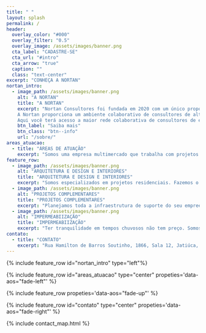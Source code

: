 ```yaml
---
title: " "
layout: splash
permalink: /
header:
  overlay_color: "#000"
  overlay_filter: "0.5"
  overlay_image: /assets/images/banner.png
  cta_label: "CADASTRE-SE"
  cta_url: "#intro"
  cta_arrow: "true"
  caption: ""
  class: "text-center"
excerpt: "CONHEÇA A NORTAN"
nortan_intro:
  - image_path: /assets/images/banner.png
    alt: "A NORTAN"
    title: "A NORTAN"
    excerpt: "Nortan Consultores foi fundada em 2020 com um único propósito: Transformar conhecimento e informação em resultados financeiros em benefício de nossos consultores e parceiros.<br><br>
    A Nortan proporciona um ambiente colaborativo de consultores de alta performance voltados para a prestação de serviços relacionados à produção, gestão e solução de espaços para construção civil e meio ambiente.<br><br>
    Aqui você terá acesso a maior rede colaborativa de consultores de engenharia e arquitetura. Uma rede de conexões que proporciona multiplos canais de venda no mercado, segurança, visibilidade e valorização profissional.<br><br>Trabalhe com a Nortan de qualquer lugar do Brasil e descubra o seu valor."
    btn_label: "Saiba mais"
    btn_class: "btn--info"
    url: "/sobre/"
areas_atuacao:
  - title: "ÁREAS DE ATUAÇÃO"
    excerpt: "Somos uma empresa multimercado que trabalha com projetos arquitetônicos, design de interiores, acompanhamento de obras, impermeabilização de obras, projeto hidrossanitário, elétrico, licenciamento ambiental de empreendimentos e recursos hídricos.<br>Abaixo segue nossa linha da Construção Civil"
feature_row:
  - image_path: /assets/images/banner.png
    alt: "ARQUITETURA E DESIGN E INTERIORES"
    title: "ARQUITETURA E DESIGN E INTERIORES"
    excerpt: "Somos especializados em projetos residenciais. Fazemos o atendimento personalizado para concepção do projeto junto ao cliente, cuidando do exterior e do interior da sua residência até que seu lar esteja pronto para morar."
  - image_path: /assets/images/banner.png
    alt: "PROJETOS COMPLEMENTARES"
    title: "PROJETOS COMPLEMENTARES"
    excerpt: "Planejamos toda a infraestrutura de suporte do seu empreendimento. projetos estruturais econômicos, projetos hidrossanitário e elétrico sustentáveis, buscando a reutilização da água e aproveitamento de energia de fontes renováveis."
  - image_path: /assets/images/banner.png
    alt: "IMPERMEABIIZAÇÃO"
    title: "IMPERMEABIIZAÇÃO"
    excerpt: "Ter tranquilidade em tempos chuvosos não tem preço. Somos especializados em identificação de pontos de infiltração, levando soluções eficientes para sua obra. Executamos pensando na segurança à longo prazo, por isso damos 5 anos de garantia"
contato:
  - title: "CONTATO"
    excerpt: "Rua Hamilton de Barros Soutinho, 1866, Sala 12, Jatiúca, Maceió, Alagoas<br>contato@nortanprojetos.com<br>(82) 99916-4578"
---
```


<a name="intro"></a>{% include feature_row id="nortan_intro" type="left"%}

{% include feature_row id="areas_atuacao" type="center" propeties='data-aos="fade-left"' %}

{% include feature_row propeties='data-aos="fade-up"' %}

{% include feature_row id="contato" type="center" propeties='data-aos="fade-right"' %}

{% include contact_map.html %}
